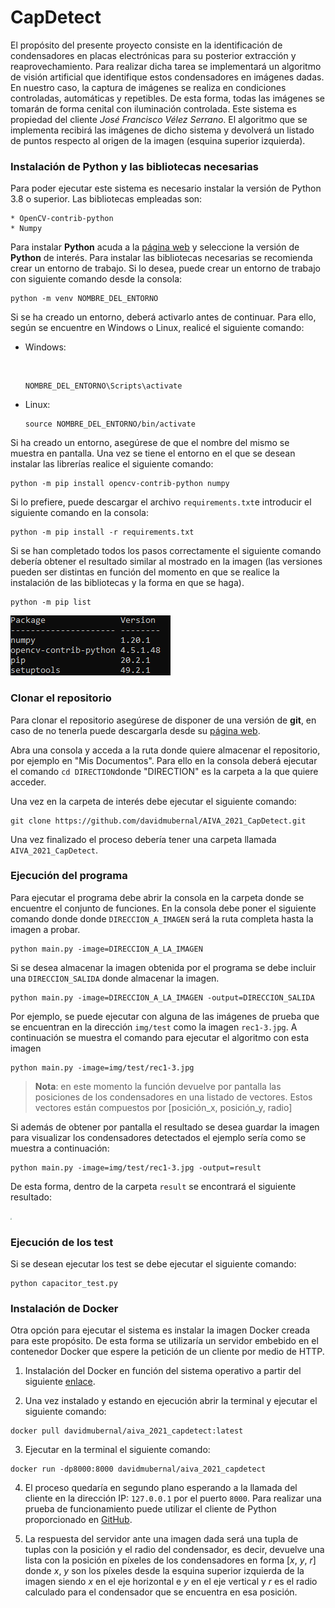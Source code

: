 # CapDetect

El propósito del presente proyecto consiste en la identificación de condensadores en placas electrónicas para su posterior extracción y reaprovechamiento. Para realizar dicha tarea se implementará un algoritmo de visión artificial que identifique estos condensadores en imágenes dadas.
En nuestro caso, la captura de imágenes se realiza en condiciones controladas, automáticas y repetibles. De esta forma, todas las imágenes se tomarán de forma cenital con iluminación controlada. Este sistema es propiedad del cliente _José Francisco Vélez Serrano_. El algoritmo que se implementa recibirá las imágenes de dicho sistema y devolverá un listado de puntos respecto al origen de la imagen (esquina superior izquierda).

### Instalación de Python y las bibliotecas necesarias

Para poder ejecutar este sistema es necesario instalar la versión de Python 3.8 o superior. Las bibliotecas empleadas son:

	* OpenCV-contrib-python
	* Numpy

Para instalar __Python__ acuda a la [página web](https://www.python.org/downloads/) y seleccione la versión de __Python__ de interés.
Para instalar las bibliotecas necesarias se recomienda crear un entorno de trabajo. Si lo desea, puede crear un entorno de trabajo con siguiente comando desde la consola:

```
python -m venv NOMBRE_DEL_ENTORNO
```

Si se ha creado un entorno, deberá activarlo antes de continuar. Para ello, según se encuentre en Windows o Linux, realicé el siguiente comando:

* Windows:

  ​	

  ```
  NOMBRE_DEL_ENTORNO\Scripts\activate
  ```

* Linux:

  ```
  source NOMBRE_DEL_ENTORNO/bin/activate
  ```

Si ha creado un entorno, asegúrese de que el nombre del mismo se muestra en pantalla. Una vez se tiene el entorno en el que se desean instalar las librerías realice el siguiente comando:

```
python -m pip install opencv-contrib-python numpy
```

Si lo prefiere, puede descargar el archivo `requirements.txt`e introducir el siguiente comando en la consola:

```
python -m pip install -r requirements.txt
```

Si se han completado todos los pasos correctamente el siguiente comando debería obtener el resultado similar al mostrado en la imagen (las versiones pueden ser distintas en función del momento en que se realice la instalación de las bibliotecas y la forma en que se haga).

```
python -m pip list
```

![image-20210406133110554](img/README/console_output.png)

### Clonar el repositorio

Para clonar el repositorio asegúrese de disponer de una versión de __git__, en caso de no tenerla puede descargarla desde su [página web](https://git-scm.com/downloads).

Abra una consola y acceda a la ruta donde quiere almacenar el repositorio, por ejemplo en "Mis Documentos". Para ello en la consola deberá ejecutar el comando `cd DIRECTION`donde "DIRECTION" es la carpeta a la que quiere acceder.

Una vez en la carpeta de interés debe ejecutar el siguiente comando:

```
git clone https://github.com/davidmubernal/AIVA_2021_CapDetect.git
```

Una vez finalizado el proceso debería tener una carpeta llamada `AIVA_2021_CapDetect`.

### Ejecución del programa

Para ejecutar el programa debe abrir la consola en la carpeta donde se encuentre el conjunto de funciones. En la consola debe poner el siguiente comando donde donde `DIRECCION_A_IMAGEN` será la ruta completa hasta la imagen a probar.

```
python main.py -image=DIRECCION_A_LA_IMAGEN
```

Si se desea almacenar la imagen obtenida por el programa se debe incluir una `DIRECCION_SALIDA` donde almacenar la imagen.

```
python main.py -image=DIRECCION_A_LA_IMAGEN -output=DIRECCION_SALIDA
```

Por ejemplo, se puede ejecutar con alguna de las imágenes de prueba que se encuentran en la dirección `img/test` como la imagen `rec1-3.jpg`. A continuación se muestra el comando para ejecutar el algoritmo con esta imagen

```
python main.py -image=img/test/rec1-3.jpg
```

> __Nota__: en este momento la función devuelve por pantalla las posiciones de los condensadores en una listado de vectores. Estos vectores están compuestos por [posición_x, posición_y, radio]

Si además de obtener por pantalla el resultado se desea guardar la imagen para visualizar los condensadores detectados el ejemplo sería como se muestra a continuación:

```
python main.py -image=img/test/rec1-3.jpg -output=result
```

De esta forma, dentro de la carpeta `result` se encontrará el siguiente resultado:

<img src="img/README/output_image_1-3.jpg" style="zoom: 15%;" />

### Ejecución de los test

Si se desean ejecutar los test se debe ejecutar el siguiente comando:

```
python capacitor_test.py
```

### Instalación de Docker

Otra opción para ejecutar el sistema es instalar la imagen Docker creada para este propósito. De esta forma se utilizaría un servidor embebido en el contenedor Docker que espere la petición de un cliente por medio de HTTP.

1. Instalación del Docker en función del sistema operativo a partir del siguiente [enlace](https://docs.docker.com/get-docker/).

2. Una vez instalado y estando en ejecución abrir la terminal y ejecutar el siguiente comando:

  ```
  docker pull davidmubernal/aiva_2021_capdetect:latest
  ```

3. Ejecutar en la terminal el siguiente comando:

  ```
  docker run -dp8000:8000 davidmubernal/aiva_2021_capdetect
  ```

4. El proceso quedaría en segundo plano esperando a la llamada del cliente en la dirección IP:
  `127.0.0.1` por el puerto `8000`. Para realizar una prueba de funcionamiento puede utilizar el
  cliente de Python proporcionado en [GitHub](https://github.com/davidmubernal/AIVA_2021_CapDetect/blob/main/cliente.py).

5. La respuesta del servidor ante una imagen dada será una tupla de tuplas con la posición y el
radio del condensador, es decir, devuelve una lista con la posición en píxeles de los
condensadores en forma [_x_, _y_, _r_] donde _x_, _y_ son los píxeles desde la esquina superior izquierda
de la imagen siendo _x_ en el eje horizontal e _y_ en el eje vertical y _r_ es el radio calculado para
el condensador que se encuentra en esa posición.